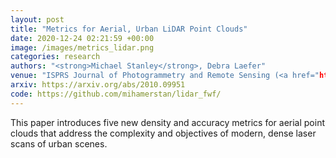```yaml
---
layout: post
title: "Metrics for Aerial, Urban LiDAR Point Clouds"
date: 2020-12-24 02:21:59 +00:00
image: /images/metrics_lidar.png
categories: research
authors: "<strong>Michael Stanley</strong>, Debra Laefer"
venue: "ISPRS Journal of Photogrammetry and Remote Sensing (<a href="https://www.journals.elsevier.com/isprs-journal-of-photogrammetry-and-remote-sensing">link</a>) (<strong>Accepted</strong>, awaiting publication)"
arxiv: https://arxiv.org/abs/2010.09951
code: https://github.com/mihamerstan/lidar_fwf/
---
```

This paper introduces five new density and accuracy metrics for aerial point clouds that address the complexity and objectives of modern, dense laser scans of urban scenes. 